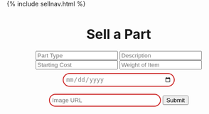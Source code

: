 <html lang="en">
  <head>
    <meta charset="UTF-8" />
    <meta http-equiv="X-UA-Compatible" content="IE=edge" />
    <meta name="viewport" content="width=device-width, initial-scale=1.0" />
    <title>Sell a Part</title>
  </head>

  <body>
  
<div id="title" style="margin-top: -50px">
{% include sellnav.html %}
</div>
    <h1 style="text-align: center; font-size: 30px">
    Sell a Part
    </h1>
 <div style="margin: 0 auto; text-align: center">
    <input type="text" id="partType" name="partType" placeholder="Part Type">
    <input type="text" id="description" name="description" placeholder="Description">
    <input type="text" id="initialCost" name="initialCost" placeholder="Starting Cost">
    <input type="text" id="weight" name="weight" placeholder="Weight of Item">
    <input type="date" id="endDate" name="endDate" placeholder="MM-dd-yyyy" style="width: 50%;
  padding: 5px 5px;
  margin: 8px 0;
  box-sizing: border-box;
  border: 2px solid #CD2A2A;
  border-radius: 40px;
  color: gray;">
    <input type="url" id="imageUrl" name="imageUrl" placeholder="Image URL" style="width: 50%;
  padding: 5px 5px;
  margin: 8px 0;
  box-sizing: border-box;
  border: 2px solid #CD2A2A;
  border-radius: 40px;
  color: gray;">
    <button type="submit" onclick="formSubmit()">Submit</button>
    <br>
</div>

<script type="text/javascript">
    function formSubmit() {
        let partType = document.getElementById("partType").value;
        let description = document.getElementById("description").value;
        let initialCost = document.getElementById("initialCost").value;
        let currentCost = initialCost.value;
        let endDate = document.getElementById("endDate").value;
        let weight = document.getElementById("weight").value;
        let imageUrl = document.getElementById("imageUrl").value;

        var myHeaders = new Headers();
        myHeaders.append("Content-Type", "application/json");
        data = {partType: partType, description: description, endDate: endDate, initialCost: initialCost, currentCost: currentCost, imageUrl: imageUrl, weight: weight}
        var requestOptions = {
            method: 'POST',
            headers: myHeaders,
            redirect: 'manual',
            body: JSON.stringify(data)
        };
        fetch(
          `https://f1-backend.aadit.dev/api/item/newItem`,requestOptions
        )
          .then(response => response.text())
  .then(result => {
    console.log(result);
    if (result == `${partType} listed successfully!`) {
      window.location.href = "http://f1-backend.aadit.dev/reunion/sellnav/listings";
    } else {
      alert("Error");
    }
  })
  .catch(error => console.log('error', error));

    }
</script>
